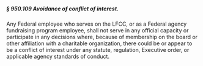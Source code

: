 ##### § 950.109 Avoidance of conflict of interest. #####

Any Federal employee who serves on the LFCC, or as a Federal agency fundraising program employee, shall not serve in any official capacity or participate in any decisions where, because of membership on the board or other affiliation with a charitable organization, there could be or appear to be a conflict of interest under any statute, regulation, Executive order, or applicable agency standards of conduct.